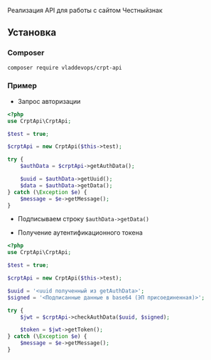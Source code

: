 Реализация API для работы с сайтом Честныйзнак

## Установка

### Composer

```sh
composer require vladdevops/crpt-api
```

### Пример

* Запрос авторизации

```php
<?php
use CrptApi\CrptApi;

$test = true;

$crptApi = new CrptApi($this->test);

try {    
    $authData = $crptApi->getAuthData();

    $uuid = $authData->getUuid();
    $data = $authData->getData();
} catch (\Exception $e) {
    $message = $e->getMessage();
}
```

* Подписываем строку `$authData->getData()`

* Получение аутентификационного токена

```php
<?php
use CrptApi\CrptApi;

$test = true;

$crptApi = new CrptApi($this->test);

$uuid = '<uuid полученный из getAuthData>';
$signed = '<Подписанные данные в base64 (ЭП присоединенная)>';

try {    
    $jwt = $crptApi->checkAuthData($uuid, $signed);

    $token = $jwt->getToken();
} catch (\Exception $e) {
    $message = $e->getMessage();
}
```